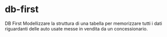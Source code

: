 # db-first
DB First Modellizzare la struttura di una tabella per memorizzare tutti i dati riguardanti delle auto usate messe in vendita da un concessionario.
